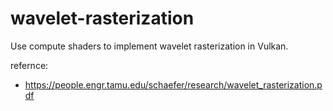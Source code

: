 # wavelet-rasterization
Use compute shaders to implement wavelet rasterization in Vulkan.

refernce:
* https://people.engr.tamu.edu/schaefer/research/wavelet_rasterization.pdf